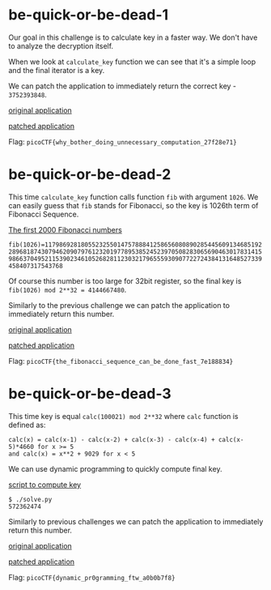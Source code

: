 # be-quick-or-be-dead-1

Our goal in this challenge is to calculate key in a faster way. We don't have to analyze the decryption itself.

When we look at `calculate_key` function we can see that it's a simple loop and the final iterator is a key.

We can patch the application to immediately return the correct key - `3752393848`.

[original application](be-quick-or-be-dead-1.bak)

[patched application](be-quick-or-be-dead-1)

Flag: `picoCTF{why_bother_doing_unnecessary_computation_27f28e71}`

# be-quick-or-be-dead-2

This time `calculate_key` function calls function `fib` with argument `1026`. We can easily guess that `fib` stands for Fibonacci, so the key is 1026th term of Fibonacci Sequence.

[The first 2000 Fibonacci numbers](https://oeis.org/A000045/b000045.txt)

`fib(1026)=11798692818055232550147578884125865608089028544560913468519228968187430794620907976123201977895385245239705082830656904630178314159866370495211539023461052682811230321796555930907722724384131648527339458407317543768`

Of course this number is too large for 32bit register, so the final key is `fib(1026) mod 2**32 = 4144667480`.

Similarly to the previous challenge we can patch the application to immediately return this number.

[original application](be-quick-or-be-dead-2.bak)

[patched application](be-quick-or-be-dead-2)

Flag: `picoCTF{the_fibonacci_sequence_can_be_done_fast_7e188834}`

# be-quick-or-be-dead-3

This time key is equal `calc(100021) mod 2**32` where `calc` function is defined as:
```
calc(x) = calc(x-1) - calc(x-2) + calc(x-3) - calc(x-4) + calc(x-5)*4660 for x >= 5
and calc(x) = x**2 + 9029 for x < 5
```

We can use dynamic programming to quickly compute final key.

[script to compute key](solve.py)

```
$ ./solve.py
572362474
```

Similarly to previous challenges we can patch the application to immediately return this number.

[original application](be-quick-or-be-dead-3.bak)

[patched application](be-quick-or-be-dead-3)

Flag: `picoCTF{dynamic_pr0gramming_ftw_a0b0b7f8}`